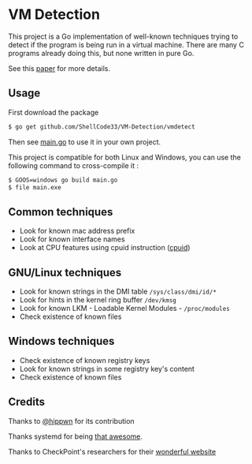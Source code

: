 # VM Detection

This project is a Go implementation of well-known techniques trying to detect if the program is being run in a virtual machine.
There are many C programs already doing this, but none written in pure Go.

See this [paper](https://github.com/ShellCode33/VM-Detection/blob/master/paper/paper.pdf) for more details.

## Usage

First download the package
```bash
$ go get github.com/ShellCode33/VM-Detection/vmdetect
```

Then see [main.go](https://github.com/ShellCode33/VM-Detection/blob/master/main.go) to use it in your own project.

This project is compatible for both Linux and Windows, you can use the following command to cross-compile it :
```bash
$ GOOS=windows go build main.go
$ file main.exe
```

## Common techniques

- Look for known mac address prefix
- Look for known interface names
- Look at CPU features using cpuid instruction ([cpuid](https://github.com/klauspost/cpuid/))

## GNU/Linux techniques

- Look for known strings in the DMI table `/sys/class/dmi/id/*`
- Look for hints in the kernel ring buffer `/dev/kmsg`
- Look for known LKM - Loadable Kernel Modules - `/proc/modules`
- Check existence of known files

## Windows techniques

- Check existence of known registry keys
- Look for known strings in some registry key's content
- Check existence of known files

## Credits

Thanks to [@hippwn](https://twitter.com/hippwn) for its contribution

Thanks systemd for being [that awesome](https://github.com/systemd/systemd/blob/master/src/basic/virt.c).

Thanks to CheckPoint's researchers for their [wonderful website](https://evasions.checkpoint.com/)